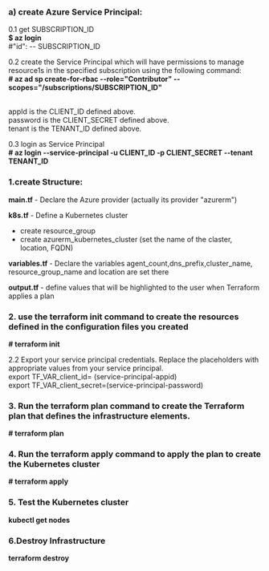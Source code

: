 <h3>a) create Azure Service Principal:</h3>

 0.1 get SUBSCRIPTION_ID<br>
 <b>$ az login</b><br>
 #"id": -- SUBSCRIPTION_ID<br>
 
0.2 create the Service Principal which will have permissions to manage resource1s in the specified subscription using the following command:<br>
 <b># az ad sp create-for-rbac --role="Contributor" --scopes="/subscriptions/SUBSCRIPTION_ID"</b>

 <br>appId is the CLIENT_ID defined above.
 <br>password is the CLIENT_SECRET defined above.
 <br>tenant is the TENANT_ID defined above.
 
 0.3 login as Service Principal<br>
 <b># az login --service-principal -u CLIENT_ID -p CLIENT_SECRET --tenant TENANT_ID</b>
 
 
<h3>1.create Structure:</h3>

<b>main.tf</b> - Declare the Azure provider
   (actually its provider "azurerm")
   
<b>k8s.tf</b>  - Define a Kubernetes cluster
  - create resource_group
  - create azurerm_kubernetes_cluster (set the name of the claster, location, FQDN)
  
 <b>variables.tf</b> -  Declare the variables
  agent_count,dns_prefix,cluster_name, resource_group_name and location are set there 
 
 <b>output.tf</b> - define values that will be highlighted to the user when Terraform applies a plan
 
 <h3>2. use the <b>terraform init</b> command to create the resources defined in the configuration files you created</h3>
   <b># terraform init</b>
   
   2.2 Export your service principal credentials. Replace the placeholders with appropriate values from your service principal.<br>
   export TF_VAR_client_id= (service-principal-appid)<br>
   export TF_VAR_client_secret=(service-principal-password) 
   
  <h3>3. Run the <b>terraform plan</b> command to create the Terraform plan that defines the infrastructure elements.</h3>
   <b># terraform plan</b>
  <h3>4. Run the <b>terraform apply</b> command to apply the plan to create the Kubernetes cluster</h3>
   <b># terraform apply</b>
  <h3>5. Test the Kubernetes cluster</h3>
    <b>kubectl get nodes</b>
    
  <h3>6.Destroy Infrastructure  </h3>
   <b>terraform destroy </b>
